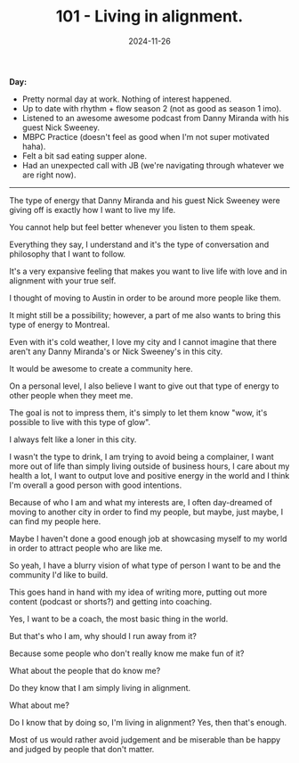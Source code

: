 ﻿---
title: 101 - Living in alignment.
date: 2024-11-26
categories: ["daily"]
tags: posts

---
**Day:** 

- Pretty normal day at work. Nothing of interest happened.
- Up to date with rhythm + flow season 2 (not as good as season 1 imo).
- Listened to an awesome awesome podcast from Danny Miranda with his guest Nick Sweeney.
- MBPC Practice (doesn't feel as good when I'm not super motivated haha).
- Felt a bit sad eating supper alone.
- Had an unexpected call with JB (we're navigating through whatever we are right now).
---
The type of energy that Danny Miranda and his guest Nick Sweeney were giving off is exactly how I want to live my life.

You cannot help but feel better whenever you listen to them speak.

Everything they say, I understand and it's the type of conversation and philosophy that I want to follow.

It's a very expansive feeling that makes you want to live life with love and in alignment with your true self.

I thought of moving to Austin in order to be around more people like them.

It might still be a possibility; however, a part of me also wants to bring this type of energy to Montreal.

Even with it's cold weather, I love my city and I cannot imagine that there aren't any Danny Miranda's or Nick Sweeney's in this city.

It would be awesome to create a community here.

On a personal level, I also believe I want to give out that type of energy to other people when they meet me.

The goal is not to impress them, it's simply to let them know "wow, it's possible to live with this type of glow".

I always felt like a loner in this city.

I wasn't the type to drink, I am trying to avoid being a complainer, I want more out of life than simply living outside of business hours, I care about my health a lot, I want to output love and positive energy in the world and I think I'm overall a good person with good intentions.

Because of who I am and what my interests are, I often day-dreamed of moving to another city in order to find my people, but maybe, just maybe, I can find my people here.

Maybe I haven't done a good enough job at showcasing myself to my world in order to attract people who are like me.

So yeah, I have a blurry vision of what type of person I want to be and the community I'd like to build.

This goes hand in hand with my idea of writing more, putting out more content (podcast or shorts?) and getting into coaching.

Yes, I want to be a coach, the most basic thing in the world.

But that's who I am, why should I run away from it?

Because some people who don't really know me make fun of it?

What about the people that do know me?

Do they know that I am simply living in alignment.

What about me?

Do I know that by doing so, I'm living in alignment? Yes, then that's enough.

Most of us would rather avoid judgement and be miserable than be happy and judged by people that don't matter.
